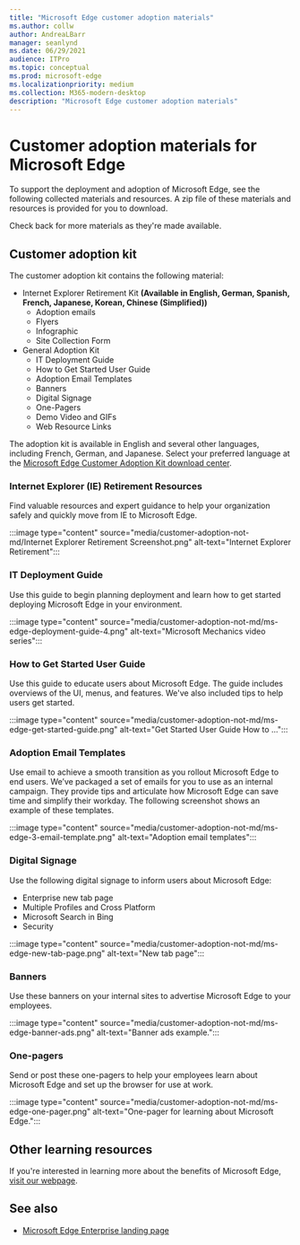 ```yaml
---
title: "Microsoft Edge customer adoption materials"
ms.author: collw
author: AndreaLBarr
manager: seanlynd
ms.date: 06/29/2021
audience: ITPro
ms.topic: conceptual
ms.prod: microsoft-edge
ms.localizationpriority: medium
ms.collection: M365-modern-desktop
description: "Microsoft Edge customer adoption materials"
---
```


# Customer adoption materials for Microsoft Edge

To support the deployment and adoption of Microsoft Edge, see the following collected materials and resources. A zip file of these materials and resources is provided for you to download.

Check back for more materials as they're made available.

## Customer adoption kit

The customer adoption kit contains the following material:
- Internet Explorer Retirement Kit **(Available in English, German, Spanish, French, Japanese, Korean, Chinese (Simplified))**
    - Adoption emails
    - Flyers
    - Infographic
    - Site Collection Form
- General Adoption Kit
    - IT Deployment Guide
    - How to Get Started User Guide
    - Adoption Email Templates
    - Banners
    - Digital Signage
    - One-Pagers
    - Demo Video and GIFs
    - Web Resource Links

The adoption kit is available in English and several other languages, including French, German, and Japanese. Select your preferred language at the [Microsoft Edge Customer Adoption Kit download center](https://www.microsoft.com/download/details.aspx?id=102119).

### Internet Explorer (IE) Retirement Resources

Find valuable resources and expert guidance to help your organization safely and quickly move from IE to Microsoft Edge.

:::image type="content" source="media/customer-adoption-not-md/Internet Explorer Retirement Screenshot.png" alt-text="Internet Explorer Retirement":::

### IT Deployment Guide

Use this guide to begin planning deployment and learn how to get started deploying Microsoft Edge in your environment.

:::image type="content" source="media/customer-adoption-not-md/ms-edge-deployment-guide-4.png" alt-text="Microsoft Mechanics video series":::

### How to Get Started User Guide

Use this guide to educate users about Microsoft Edge. The guide includes overviews of the UI, menus, and features. We've also included tips to help users get started.

:::image type="content" source="media/customer-adoption-not-md/ms-edge-get-started-guide.png" alt-text="Get Started User Guide How to ...":::

### Adoption Email Templates

Use email to achieve a smooth transition as you rollout Microsoft Edge to end users. We’ve packaged a set of emails for you to use as an internal campaign. They provide tips and articulate how Microsoft Edge can save time and simplify their workday. The following screenshot shows an example of these templates.

:::image type="content" source="media/customer-adoption-not-md/ms-edge-3-email-template.png" alt-text="Adoption email templates":::

### Digital Signage

Use the following digital signage to inform users about Microsoft Edge:

- Enterprise new tab page
- Multiple Profiles and Cross Platform
- Microsoft Search in Bing
- Security

:::image type="content" source="media/customer-adoption-not-md/ms-edge-new-tab-page.png" alt-text="New tab page":::

### Banners

Use these banners on your internal sites to advertise Microsoft Edge to your employees.

:::image type="content" source="media/customer-adoption-not-md/ms-edge-banner-ads.png" alt-text="Banner ads example.":::

### One-pagers

Send or post these one-pagers to help your employees learn about Microsoft Edge and set up the browser for use at work.

:::image type="content" source="media/customer-adoption-not-md/ms-edge-one-pager.png" alt-text="One-pager for learning about Microsoft Edge.":::

## Other learning resources

If you're interested in learning more about the benefits of Microsoft Edge, [visit our webpage](https://www.microsoft.com/edge/business).

## See also

- [Microsoft Edge Enterprise landing page](https://aka.ms/EdgeEnterprise)
